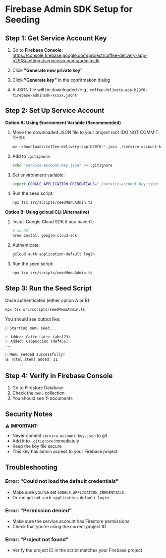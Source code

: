 # Firebase Admin SDK Setup for Seeding

## Step 1: Get Service Account Key

1. Go to **Firebase Console**: https://console.firebase.google.com/project/coffee-delivery-app-b29f8/settings/serviceaccounts/adminsdk

2. Click **"Generate new private key"**

3. Click **"Generate key"** in the confirmation dialog

4. A JSON file will be downloaded (e.g., `coffee-delivery-app-b29f8-firebase-adminsdk-xxxxx.json`)

## Step 2: Set Up Service Account

**Option A: Using Environment Variable (Recommended)**

1. Move the downloaded JSON file to your project root (DO NOT COMMIT THIS):
   ```bash
   mv ~/Downloads/coffee-delivery-app-b29f8-*.json ./service-account-key.json
   ```

2. Add to `.gitignore`:
   ```bash
   echo "service-account-key.json" >> .gitignore
   ```

3. Set environment variable:
   ```bash
   export GOOGLE_APPLICATION_CREDENTIALS="./service-account-key.json"
   ```

4. Run the seed script:
   ```bash
   npx tsx src/scripts/seedMenuAdmin.ts
   ```

**Option B: Using gcloud CLI (Alternative)**

1. Install Google Cloud SDK if you haven't:
   ```bash
   # macOS
   brew install google-cloud-sdk
   ```

2. Authenticate:
   ```bash
   gcloud auth application-default login
   ```

3. Run the seed script:
   ```bash
   npx tsx src/scripts/seedMenuAdmin.ts
   ```

## Step 3: Run the Seed Script

Once authenticated (either option A or B):

```bash
npx tsx src/scripts/seedMenuAdmin.ts
```

You should see output like:
```
🌱 Starting menu seed...

✅ Added: Caffe Latte (abc123)
✅ Added: Cappuccino (def456)
...

🎉 Menu seeded successfully!
📊 Total items added: 11
```

## Step 4: Verify in Firebase Console

1. Go to Firestore Database
2. Check the `menu` collection
3. You should see 11 documents

## Security Notes

⚠️ **IMPORTANT**: 
- Never commit `service-account-key.json` to git
- Add it to `.gitignore` immediately
- Keep the key file secure
- This key has admin access to your Firebase project

## Troubleshooting

### Error: "Could not load the default credentials"
- Make sure you've set `GOOGLE_APPLICATION_CREDENTIALS`
- Or run `gcloud auth application-default login`

### Error: "Permission denied"
- Make sure the service account has Firestore permissions
- Check that you're using the correct project ID

### Error: "Project not found"
- Verify the project ID in the script matches your Firebase project
